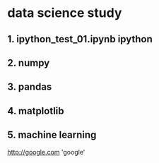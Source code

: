 # data science study
## 1. ipython_test_01.ipynb ipython
## 2. numpy
## 3. pandas
## 4. matplotlib
## 5. machine learning
http://google.com 'google'


